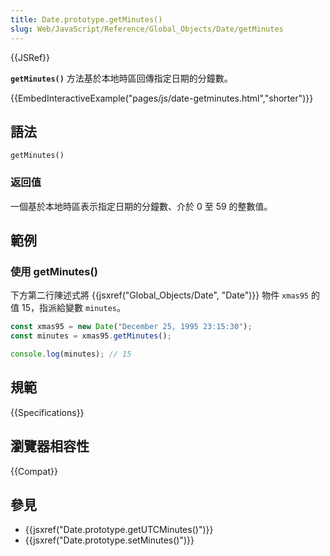 ```yaml
---
title: Date.prototype.getMinutes()
slug: Web/JavaScript/Reference/Global_Objects/Date/getMinutes
---
```


{{JSRef}}

**`getMinutes()`** 方法基於本地時區回傳指定日期的分鐘數。

{{EmbedInteractiveExample("pages/js/date-getminutes.html","shorter")}}

## 語法

```js-nolint
getMinutes()
```

### 返回值

一個基於本地時區表示指定日期的分鐘數、介於 0 至 59 的整數值。

## 範例

### 使用 getMinutes()

下方第二行陳述式將 {{jsxref("Global_Objects/Date", "Date")}} 物件 `xmas95` 的值 15，指派給變數 `minutes`。

```js
const xmas95 = new Date("December 25, 1995 23:15:30");
const minutes = xmas95.getMinutes();

console.log(minutes); // 15
```

## 規範

{{Specifications}}

## 瀏覽器相容性

{{Compat}}

## 參見

- {{jsxref("Date.prototype.getUTCMinutes()")}}
- {{jsxref("Date.prototype.setMinutes()")}}
